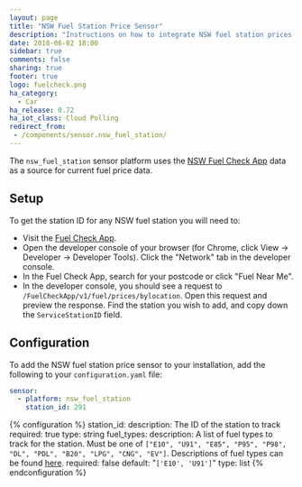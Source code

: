 ```yaml
---
layout: page
title: "NSW Fuel Station Price Sensor"
description: "Instructions on how to integrate NSW fuel station prices into Home Assistant."
date: 2018-06-02 18:00
sidebar: true
comments: false
sharing: true
footer: true
logo: fuelcheck.png
ha_category:
  - Car
ha_release: 0.72
ha_iot_class: Cloud Polling
redirect_from:
 - /components/sensor.nsw_fuel_station/
---
```


The `nsw_fuel_station` sensor platform uses the [NSW Fuel Check App](https://www.fuelcheck.nsw.gov.au/app) data as a source for current fuel price data.

## Setup

To get the station ID for any NSW fuel station you will need to:

- Visit the [Fuel Check App](https://www.fuelcheck.nsw.gov.au/app).
- Open the developer console of your browser (for Chrome, click View -> Developer -> Developer Tools). Click the "Network" tab in the developer console.
- In the Fuel Check App, search for your postcode or click "Fuel Near Me".
- In the developer console, you should see a request to `/FuelCheckApp/v1/fuel/prices/bylocation`. Open this request and preview the response. Find the station you wish to add, and copy down the `ServiceStationID` field.

## Configuration

To add the NSW fuel station price sensor to your installation, add the following to your `configuration.yaml` file:

```yaml
sensor:
  - platform: nsw_fuel_station
    station_id: 291
```

{% configuration %}
station_id:
  description: The ID of the station to track
  required: true
  type: string
fuel_types:
  description: A list of fuel types to track for the station. Must be one of `["E10", "U91", "E85", "P95", "P98", "DL", "PDL", "B20", "LPG", "CNG", "EV"]`. Descriptions of fuel types can be found [here](https://www.fuelcheck.nsw.gov.au/App/Home/FuelTypes).
  required: false
  default: "`['E10', 'U91']`"
  type: list
{% endconfiguration %}
